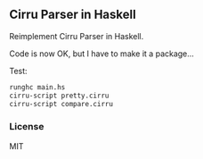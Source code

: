 
Cirru Parser in Haskell
----

Reimplement Cirru Parser in Haskell.

Code is now OK, but I have to make it a package...

Test:

```bash
runghc main.hs
cirru-script pretty.cirru
cirru-script compare.cirru
```

### License

MIT
